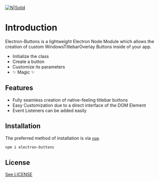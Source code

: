 [![N|Solid](https://raw.githubusercontent.com/jaythemanchs/custom-windows-buttons/b8444a3b1aee22a7f9848e3313c088f582d841c8/assets/banner.svg)](./README.md)

# Introduction
Electron-Buttons is a lightweight Electron Node Module which allows the creation of custom WindowsTitlebarOverlay Buttons inside of your app.

- Initialize the class
- Create a button
- Customize its parameters
- ✨ Magic ✨

## Features

- Fully seamless creation of native-feeling titlebar buttons
- Easy Customization due to a direct interface of the DOM Element
- Event Listeners can be added easily

## Installation

The preferred method of installation is via [`npm`](https://docs.npmjs.com/).

```sh
npm i electron-buttons
```

## License
[See LICENSE](https://github.com/jaythemanchs/Electron-Buttons/blob/faa4435ca3d799f5bf4dc85d0f20aaa81fcbbb13/LICENSE)
